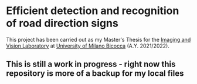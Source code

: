 # Efficient detection and recognition of road direction signs
This project has been carried out as my Master's Thesis for the [Imaging and Vision Laboratory](http://www.ivl.disco.unimib.it/) at [University of Milano Bicocca](https://www.unimib.it/) (A.Y. 2021/2022). 

## This is still a work in progress - right now this repository is more of a backup for my local files
